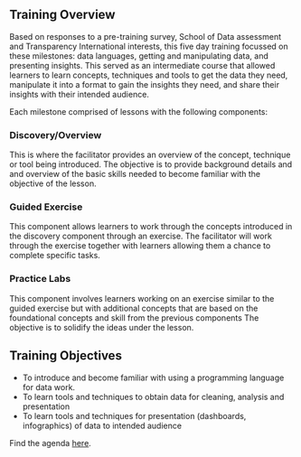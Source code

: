 ## Training Overview

Based on responses to a pre-training survey, School of Data assessment and Transparency International interests, this five day training focussed on these milestones: data languages, getting and
manipulating data, and presenting insights. This served as an intermediate course that allowed learners to learn concepts, techniques and tools to get the
data they need, manipulate it into a format to gain the insights they need, and share their
insights with their intended audience.

Each milestone comprised of lessons with the following components:

### Discovery/Overview

This is where the facilitator provides an overview of the concept, technique or tool
being introduced. The objective is to provide background details and and overview of
the basic skills needed to become familiar with the objective of the lesson.

### Guided Exercise

This component allows learners to work through the concepts introduced in the
discovery component through an exercise. The facilitator will work through the
exercise together with learners allowing them a chance to complete specific tasks.

### Practice Labs

This component involves learners working on an exercise similar to the guided
exercise but with additional concepts that are based on the foundational concepts
and skill from the previous components The objective is to solidify the ideas under
the lesson.

## Training Objectives

- To introduce and become familiar with using a programming language for data work.
- To learn tools and techniques to obtain data for cleaning, analysis and
presentation
- To learn tools and techniques for presentation (dashboards, infographics) of data to
intended audience

Find the agenda [here](curriculum/agenda.md).

